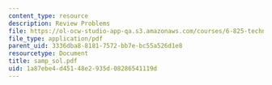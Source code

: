 ```yaml
---
content_type: resource
description: Review Problems
file: https://ol-ocw-studio-app-qa.s3.amazonaws.com/courses/6-825-techniques-in-artificial-intelligence-sma-5504-fall-2002/1a87ebe4d45148e2935d08286541119d_samp_sol.pdf
file_type: application/pdf
parent_uid: 3336dba8-8181-7572-bb7e-bc55a526d1e8
resourcetype: Document
title: samp_sol.pdf
uid: 1a87ebe4-d451-48e2-935d-08286541119d
---
```


